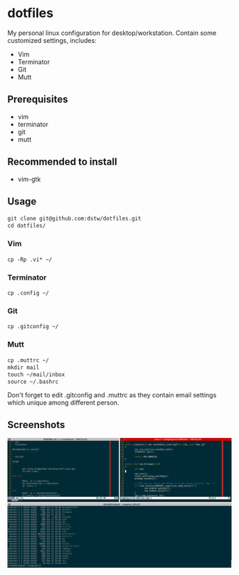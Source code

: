 # dotfiles

My personal linux configuration for desktop/workstation. Contain some customized 
settings, includes:

* Vim
* Terminator
* Git
* Mutt

Prerequisites
-------------

* vim
* terminator
* git
* mutt

Recommended to install
----------------------

* vim-gtk

Usage
-----

	git clone git@github.com:dstw/dotfiles.git
	cd dotfiles/ 

### Vim

	cp -Rp .vi* ~/

### Terminator

	cp .config ~/

### Git
	
	cp .gitconfig ~/

### Mutt

	cp .muttrc ~/
	mkdir mail
	touch ~/mail/inbox
	source ~/.bashrc 

Don't forget to edit .gitconfig and .muttrc as they contain email
settings which unique among different person.

Screenshots
-----------

![terminal](https://github.com/dstw/conf-linux/raw/master/screenshots/terminal.png)
